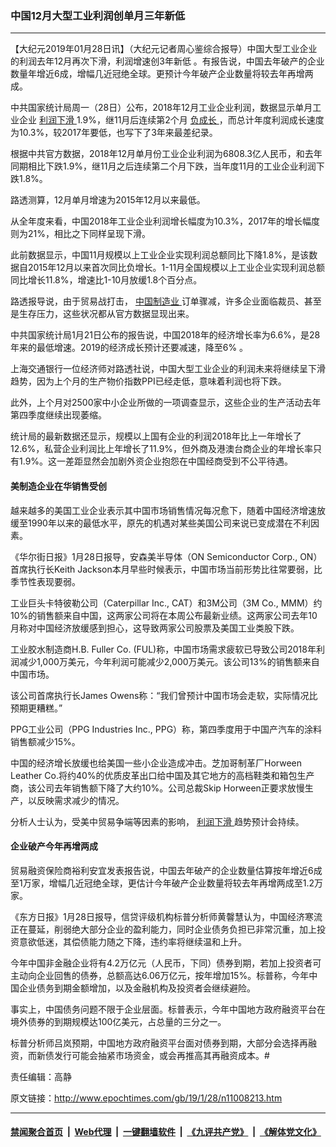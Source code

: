 ### 中国12月大型工业利润创单月三年新低
------------------------

<p>
 【大纪元2019年01月28日讯】（大纪元记者周心鉴综合报导）中国大型工业企业的利润去年12月再次下滑，利润增速创3年新低 。有报告说，中国去年破产的企业数量年增近6成，增幅几近冠绝全球。更预计今年破产企业数量将较去年再增两成。
</p>
<p>
 中共国家统计局周一（28日）公布，2018年12月工业企业利润，数据显示单月工业企业
 <a href="http://www.epochtimes.com/gb/tag/%E5%88%A9%E6%B6%A6%E4%B8%8B%E6%BB%91.html">
  利润下滑
 </a>
 1.9%，继11月后连续第2个月
 <a href="http://www.epochtimes.com/gb/tag/%E8%B4%9F%E6%88%90%E9%95%BF.html">
  负成长
 </a>
 ，而总计年度利润成长速度为10.3%，较2017年要低，也写下了3年来最差纪录。
</p>
<p>
 根据中共官方数据，2018年12月单月份工业企业利润为6808.3亿人民币，和去年同期相比下跌1.9%，继11月之后连续第二个月下跌，当年度11月的工业企业利润下跌1.8%。
</p>
<p>
 路透测算，12月单月增速为2015年12月以来最低。
</p>
<p>
 从全年度来看，中国2018年工业企业利润增长幅度为10.3%，2017年的增长幅度则为21%，相比之下同样呈现下滑。
</p>
<p>
 此前数据显示，中国11月规模以上工业企业实现利润总额同比下降1.8%，是该数据自2015年12月以来首次同比负增长。1-11月全国规模以上工业企业实现利润总额同比增长11.8%，增速比1-10月放缓1.8个百分点。
</p>
<p>
 路透报导说，由于贸易战打击，
 <a href="http://www.epochtimes.com/gb/tag/%E4%B8%AD%E5%9B%BD%E5%88%B6%E9%80%A0%E4%B8%9A.html">
  中国制造业
 </a>
 订单骤减，许多企业面临裁员、甚至是生存压力，这些状况都从官方数据显现出来。
</p>
<p>
 中共国家统计局1月21日公布的报告说，中国2018年的经济增长率为6.6%，是28年来的最低增速。2019的经济成长预计还要减速，降至6% 。
</p>
<p>
 上海交通银行一位经济师对路透社说，中国大型工业企业的利润未来将继续呈下滑趋势，因为上个月的生产物价指数PPI已经走低，意味着利润也将下跌。
</p>
<p>
 此外，上个月对2500家中小企业所做的一项调查显示，这些企业的生产活动去年第四季度继续出现萎缩。
</p>
<p>
 统计局的最新数据还显示，规模以上国有企业的利润2018年比上一年增长了12.6%，私营企业利润比上年增长了11.9%，但外商及港澳台商企业的年增长率只有1.9%。这一差距显然会加剧外资企业抱怨在中国经商受到不公平待遇。
</p>
<h4>
 美制造企业在华销售受创
</h4>
<p>
 越来越多的美国工业企业表示其中国市场销售情况每况愈下，随着中国经济增速放缓至1990年以来的最低水平，原先的机遇对某些美国公司来说已变成潜在不利因素。
</p>
<p>
 《华尔街日报》1月28日报导，安森美半导体（ON Semiconductor Corp., ON）首席执行长Keith Jackson本月早些时候表示，中国市场当前形势比往常要弱，比季节性表现要弱。
</p>
<p>
 工业巨头卡特彼勒公司（Caterpillar Inc., CAT）和3M公司（3M Co., MMM）约10%的销售额来自中国，这两家公司将在本周公布最新业绩。这两家公司去年10月称对中国经济放缓感到担心，这导致两家公司股票及美国工业类股下跌。
</p>
<p>
 工业胶水制造商H.B. Fuller Co. (FUL)称，中国市场需求疲软已导致公司2018年利润减少1,000万美元，今年利润可能减少2,000万美元。该公司13%的销售额来自中国市场。
</p>
<p>
 该公司首席执行长James Owens称：“我们曾预计中国市场会走软，实际情况比预期更糟糕。”
</p>
<p>
 PPG工业公司（PPG Industries Inc., PPG）称，第四季度用于中国产汽车的涂料销售额减少15%。
</p>
<p>
 中国的经济增长放缓也给美国一些小企业造成冲击。芝加哥制革厂Horween Leather Co.将约40%的优质皮革出口给中国及其它地方的高档鞋类和箱包生产商，该公司去年销售额下降了大约10%。公司总裁Skip Horween正要求放慢生产，以反映需求减少的情况。
</p>
<p>
 分析人士认为，受美中贸易争端等因素的影响，
 <a href="http://www.epochtimes.com/gb/tag/%E5%88%A9%E6%B6%A6%E4%B8%8B%E6%BB%91.html">
  利润下滑
 </a>
 趋势预计会持续。
</p>
<h4>
 企业破产今年再增两成
</h4>
<p>
 贸易融资保险商裕利安宜发表报告说，中国去年破产的企业数量估算按年增近6成至1万家，增幅几近冠绝全球，更估计今年破产企业数量将较去年再增两成至1.2万家。
</p>
<p>
 《东方日报》1月28日报导，信贷评级机构标普分析师黄韾慧认为，中国经济寒流正在蔓延，削弱绝大部分企业的盈利能力，同时企业债务负担已非常沉重，加上投资意欲低迷，其偿债能力随之下降，违约率将继续温和上升。
</p>
<p>
 今年中国非金融企业将有4.2万亿元（人民币，下同）债券到期，若加上投资者可主动向企业回售的债券，总额高达6.06万亿元，按年增加15%。标普称，今年中国企业债务到期金额增加，以及金融机构及投资者会继续避险。
</p>
<p>
 事实上，中国债务问题不限于企业层面。标普表示，今年中国地方政府融资平台在境外债券的到期规模达100亿美元，占总量的三分之一。
</p>
<p>
 标普分析师吕岚预期，中国地方政府融资平台面对债券到期，大部分会选择再融资，而新债发行可能会抽紧市场资金，或会再推高其再融资成本。#
</p>
<p>
 责任编辑：高静
</p>

原文链接：http://www.epochtimes.com/gb/19/1/28/n11008213.htm


------------------------
#### [禁闻聚合首页](https://github.com/gfw-breaker/banned-news/blob/master/README.md) &nbsp;|&nbsp; [Web代理](https://github.com/gfw-breaker/open-proxy/blob/master/README.md) &nbsp;|&nbsp; [一键翻墙软件](https://github.com/gfw-breaker/nogfw/blob/master/README.md) &nbsp;|&nbsp; [《九评共产党》](https://github.com/gfw-breaker/9ping.md/blob/master/README.md#九评之一评共产党是什么) &nbsp;|&nbsp; [《解体党文化》](https://github.com/gfw-breaker/jtdwh.md/blob/master/README.md#绪论)
